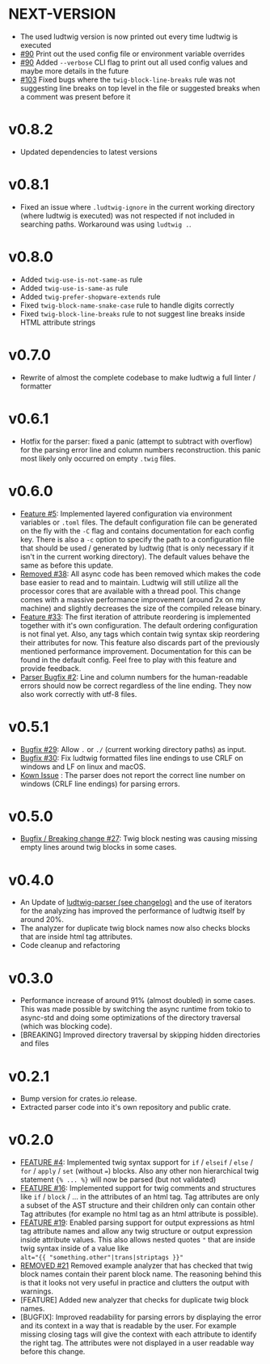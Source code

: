 # NEXT-VERSION

- The used ludtwig version is now printed out every time ludtwig is executed
- [#90](https://github.com/MalteJanz/ludtwig/issues/90) Print out the used config file or environment variable overrides
- [#90](https://github.com/MalteJanz/ludtwig/issues/90) Added `--verbose` CLI flag to print out all used config values
  and maybe more details in the future
- [#103](https://github.com/MalteJanz/ludtwig/issues/103) Fixed bugs where the `twig-block-line-breaks` rule was not
  suggesting line breaks on top level in the file or suggested breaks when a comment was present before it

# v0.8.2

- Updated dependencies to latest versions

# v0.8.1

- Fixed an issue where `.ludtwig-ignore` in the current working directory (where ludtwig is executed) was not respected
  if not included in searching paths. Workaround was using `ludtwig .`.

# v0.8.0

- Added `twig-use-is-not-same-as` rule
- Added `twig-use-is-same-as` rule
- Added `twig-prefer-shopware-extends` rule
- Fixed `twig-block-name-snake-case` rule to handle digits correctly
- Fixed `twig-block-line-breaks` rule to not suggest line breaks inside HTML attribute strings

# v0.7.0

- Rewrite of almost the complete codebase to make ludtwig a full linter / formatter

# v0.6.1

- Hotfix for the parser:
  fixed a panic (attempt to subtract with overflow) for the parsing error line and column numbers reconstruction.
  this panic most likely only occurred on empty `.twig` files.

# v0.6.0

- [Feature #5](https://github.com/MalteJanz/ludtwig/issues/5):
  Implemented layered configuration via environment variables or `.toml` files.
  The default configuration file can be generated on the fly with the `-C` flag and
  contains documentation for each config key. There is also a `-c` option to specify the path
  to a configuration file that should be used / generated by ludtwig
  (that is only necessary if it isn't in the current working directory).
  The default values behave the same as before this update.
- [Removed #38](https://github.com/MalteJanz/ludtwig/issues/38):
  All async code has been removed which makes the code base easier to read and to maintain.
  Ludtwig will still utilize all the processor cores that are available with a thread pool.
  This change comes with a massive performance improvement (around 2x on my machine) and slightly
  decreases the size of the compiled release binary.
- [Feature #33](https://github.com/MalteJanz/ludtwig/issues/33):
  The first iteration of attribute reordering is implemented together with it's own configuration.
  The default ordering configuration is not final yet.
  Also, any tags which contain twig syntax skip reordering their attributes for now.
  This feature also discards part of the previously mentioned performance improvement.
  Documentation for this can be found in the default config.
  Feel free to play with this feature and provide feedback.
- [Parser Bugfix #2](https://github.com/MalteJanz/ludtwig-parser/issues/2):
  Line and column numbers for the human-readable errors should now be correct regardless of the line ending.
  They now also work correctly with utf-8 files.

# v0.5.1

- [Bugfix #29](https://github.com/MalteJanz/ludtwig/issues/29):
  Allow `.` or `./` (current working directory paths) as input.
- [Bugfix #30](https://github.com/MalteJanz/ludtwig/issues/30):
  Fix ludtwig formatted files line endings to use CRLF on windows and LF on linux and macOS.
- [Kown Issue](https://github.com/MalteJanz/ludtwig-parser/issues/2) :
  The parser does not report the correct line number on windows (CRLF line endings) for parsing errors.

# v0.5.0

- [Bugfix / Breaking change #27](https://github.com/MalteJanz/ludtwig/issues/27):
  Twig block nesting was causing missing empty lines around twig blocks in some cases.

# v0.4.0

- An Update of [ludtwig-parser (see changelog)](https://github.com/MalteJanz/ludtwig-parser/releases/tag/v0.3.0)
  and the use of iterators for the analyzing has improved the performance of ludtwig itself by around 20%.
- The analyzer for duplicate twig block names now also checks blocks that are inside html tag attributes.
- Code cleanup and refactoring

# v0.3.0

- Performance increase of around 91% (almost doubled) in some cases.
  This was made possible by switching the async runtime from tokio to async-std and doing
  some optimizations of the directory traversal (which was blocking code).
- \[BREAKING\] Improved directory traversal by skipping hidden directories and files

# v0.2.1

- Bump version for crates.io release.
- Extracted parser code into it's own repository and public crate.

# v0.2.0

- [FEATURE #4](https://github.com/MalteJanz/ludtwig/issues/4):
  Implemented twig syntax support for `if` / `elseif` / `else` / `for` / `apply` / `set` (without `=`) blocks.
  Also any other non hierarchical twig statement `{% ... %}` will now be parsed (but not validated)
- [FEATURE #16](https://github.com/MalteJanz/ludtwig/issues/16):
  Implemented support for twig comments and structures like `if` / `block` / ... in the attributes of an html tag.
  Tag attributes are only a subset of the AST structure and their children only can contain other Tag attributes (for
  example no html tag as an html attribute is possible).
- [FEATURE #19](https://github.com/MalteJanz/ludtwig/issues/19):
  Enabled parsing support for output expressions as html tag attribute names and allow any twig structure or output
  expression inside attribute values.
  This also allows nested quotes `"` that are inside twig syntax inside of a value like  
  `alt="{{ "something.other"|trans|striptags }}"`
- [REMOVED #21](https://github.com/MalteJanz/ludtwig/issues/21)
  Removed example analyzer that has checked that twig block names contain their parent block name.
  The reasoning behind this is that it looks not very useful in practice and clutters the output with warnings.
- [FEATURE]
  Added new analyzer that checks for duplicate twig block names.
- \[BUGFIX\]:
  Improved readability for parsing errors by displaying the error and its context in a way that is readable by the user.
  For example missing closing tags will give the context with each attribute to identify the right tag.
  The attributes were not displayed in a user readable way before this change.
  